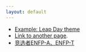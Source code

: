 ```yaml
---
layout: default
---
```


 - [Example: Leap Day theme](https://pages-themes.github.io/leap-day/)
 - [Link to another page](./docs/another-page.html).
 - [竞选者ENFP-A、ENFP-T](./docs/竞选者ENFP-A、ENFP-T.md)

